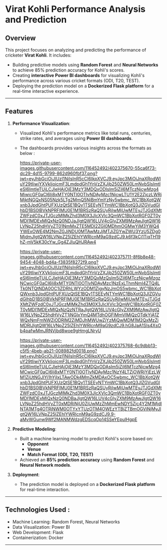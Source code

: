 # Virat Kohli Performance Analysis and Prediction   

## Overview  
This project focuses on analyzing and predicting the performance of cricketer **Virat Kohli**. It includes:  
- Building predictive models using **Random Forest** and **Neural Networks** to achieve 85% prediction accuracy for Kohli's scores.  
- Creating **interactive Power BI dashboards** for visualizing Kohli's performance across various cricket formats (ODI, T20, TEST).  
- Deploying the prediction model on a **Dockerized Flask platform** for a real-time interactive experience.  

---

## Features  
1. **Performance Visualization**:  
   - Visualized Kohli's performance metrics like total runs, centuries, strike rates, and averages using **Power BI dashboards**.  
   - The dashboards provides various insights across the formats as below :
     
     https://private-user-images.githubusercontent.com/116452492/402375670-55ca6f73-dc29-4d15-9799-862d960fbf37.png?jwt=eyJhbGciOiJIUzI1NiIsInR5cCI6IkpXVCJ9.eyJpc3MiOiJnaXRodWIuY29tIiwiYXVkIjoicmF3LmdpdGh1YnVzZXJjb250ZW50LmNvbSIsImtleSI6ImtleTUiLCJleHAiOjE3MzY3MDQxODIsIm5iZiI6MTczNjcwMzg4MiwicGF0aCI6Ii8xMTY0NTI0OTIvNDAyMzc1NjcwLTU1Y2E2ZjczLWRjMjktNGQxNS05Nzk5LTg2MmQ5NjBmYmYzNy5wbmc_WC1BbXotQWxnb3JpdGhtPUFXUzQtSE1BQy1TSEEyNTYmWC1BbXotQ3JlZGVudGlhbD1BS0lBVkNPRFlMU0E1M1BRSzRaQSUyRjIwMjUwMTEyJTJGdXMtZWFzdC0xJTJGczMlMkZhd3M0X3JlcXVlc3QmWC1BbXotRGF0ZT0yMDI1MDExMlQxNzQ0NDJaJlgtQW16LUV4cGlyZXM9MzAwJlgtQW16LVNpZ25hdHVyZT01NmMxZTE5MDI2ZGI0MDhmOGMwYjM3YWQ4YWExOWE4M2NmZGJjNDU0MTAwMzJjMTJiZGYwZWU3YzU5ZDg0MjdmJlgtQW16LVNpZ25lZEhlYWRlcnM9aG9zdCJ9.k6f3kCi1TiqTH19hZ-mV5kK30cYw_Gg4ZJIuQHJRAw4

     https://private-user-images.githubusercontent.com/116452492/402375711-8f6b8e48-9454-4048-bd4a-f3835f8272f9.png?jwt=eyJhbGciOiJIUzI1NiIsInR5cCI6IkpXVCJ9.eyJpc3MiOiJnaXRodWIuY29tIiwiYXVkIjoicmF3LmdpdGh1YnVzZXJjb250ZW50LmNvbSIsImtleSI6ImtleTUiLCJleHAiOjE3MzY3MDQxMzQsIm5iZiI6MTczNjcwMzgzNCwicGF0aCI6Ii8xMTY0NTI0OTIvNDAyMzc1NzExLThmNmI4ZTQ4LTk0NTQtNDA0OC1iZDRhLWYzODM1ZjgyNzJmOS5wbmc_WC1BbXotQWxnb3JpdGhtPUFXUzQtSE1BQy1TSEEyNTYmWC1BbXotQ3JlZGVudGlhbD1BS0lBVkNPRFlMU0E1M1BRSzRaQSUyRjIwMjUwMTEyJTJGdXMtZWFzdC0xJTJGczMlMkZhd3M0X3JlcXVlc3QmWC1BbXotRGF0ZT0yMDI1MDExMlQxNzQzNTRaJlgtQW16LUV4cGlyZXM9MzAwJlgtQW16LVNpZ25hdHVyZT1jNGIxYmQ4MTdhOGFlMmVlMjQzOTdkYjA1ZWQxNmFmNWZiODRlM2ZiMDJhMWUwZjYzMjQwMDM1M2QxMzZiMDRlJlgtQW16LVNpZ25lZEhlYWRlcnM9aG9zdCJ9.hG8JaA1SIs4XsOb4pafwMmJRNVjbd8woe9gHmgLNryU

     https://private-user-images.githubusercontent.com/116452492/402375768-6c9dbb13-c5f5-4beb-ab21-008982fd0018.png?jwt=eyJhbGciOiJIUzI1NiIsInR5cCI6IkpXVCJ9.eyJpc3MiOiJnaXRodWIuY29tIiwiYXVkIjoicmF3LmdpdGh1YnVzZXJjb250ZW50LmNvbSIsImtleSI6ImtleTUiLCJleHAiOjE3MzY3MDQxODAsIm5iZiI6MTczNjcwMzg4MCwicGF0aCI6Ii8xMTY0NTI0OTIvNDAyMzc1NzY4LTZjOWRiYjEzLWM1ZjUtNGJlYi1hYjIxLTAwODk4MmZkMDAxOC5wbmc_WC1BbXotQWxnb3JpdGhtPUFXUzQtSE1BQy1TSEEyNTYmWC1BbXotQ3JlZGVudGlhbD1BS0lBVkNPRFlMU0E1M1BRSzRaQSUyRjIwMjUwMTEyJTJGdXMtZWFzdC0xJTJGczMlMkZhd3M0X3JlcXVlc3QmWC1BbXotRGF0ZT0yMDI1MDExMlQxNzQ0NDBaJlgtQW16LUV4cGlyZXM9MzAwJlgtQW16LVNpZ25hdHVyZT0xMDRiNjU0ZjUwMzZhMmEwNDY5Zjc4Y2M1MjdlNTA1MTg4OTRjNWM0OTYxYTUzOTM4OWEzYTBjZTBmOGViNjMyJlgtQW16LVNpZ25lZEhlYWRlcnM9aG9zdCJ9.9-aMvWGunw9Wf2MANMWdzgEDScqOp14SSeYEpuIHgpE

     

2. **Predictive Modeling**:  
   - Built a machine learning model to predict Kohli's score based on:  
     - **Opponent**  
     - **Venue**  
     - **Match Format (ODI, T20, TEST)**  
   - Achieved an **85% prediction accuracy** using **Random Forest** and **Neural Network models**.  

3. **Deployment**:  
   - The prediction model is deployed on a **Dockerized Flask platform** for real-time interaction.  

---

## Technologies Used :

- Machine Learning: Random Forest, Neural Networks
- Data Visualization: Power BI
- Web Development: Flask
- Containerization: Docker

---

